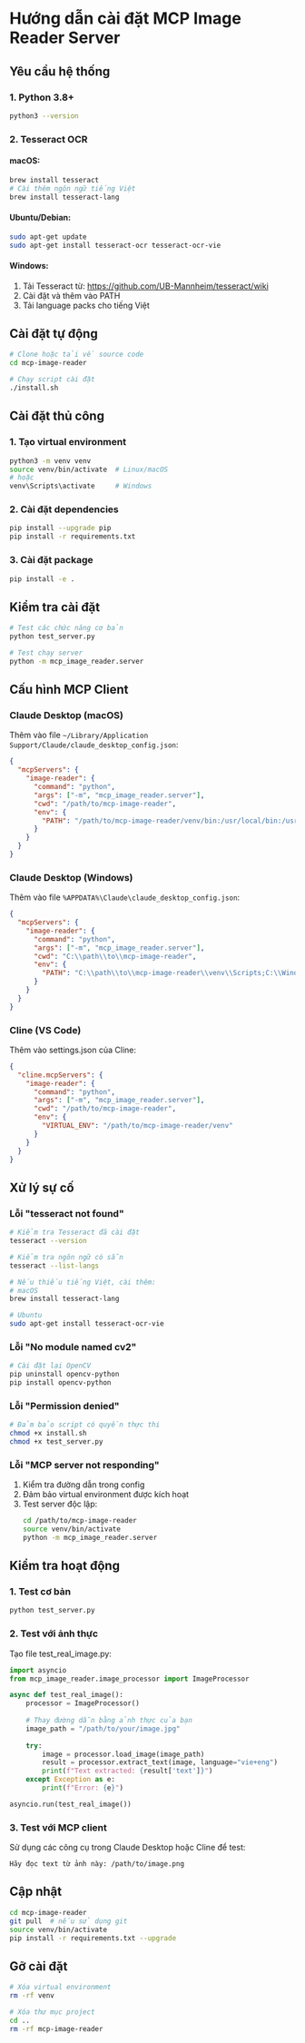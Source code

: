 # Hướng dẫn cài đặt MCP Image Reader Server

## Yêu cầu hệ thống

### 1. Python 3.8+
```bash
python3 --version
```

### 2. Tesseract OCR

#### macOS:
```bash
brew install tesseract
# Cài thêm ngôn ngữ tiếng Việt
brew install tesseract-lang
```

#### Ubuntu/Debian:
```bash
sudo apt-get update
sudo apt-get install tesseract-ocr tesseract-ocr-vie
```

#### Windows:
1. Tải Tesseract từ: https://github.com/UB-Mannheim/tesseract/wiki
2. Cài đặt và thêm vào PATH
3. Tải language packs cho tiếng Việt

## Cài đặt tự động

```bash
# Clone hoặc tải về source code
cd mcp-image-reader

# Chạy script cài đặt
./install.sh
```

## Cài đặt thủ công

### 1. Tạo virtual environment
```bash
python3 -m venv venv
source venv/bin/activate  # Linux/macOS
# hoặc
venv\Scripts\activate     # Windows
```

### 2. Cài đặt dependencies
```bash
pip install --upgrade pip
pip install -r requirements.txt
```

### 3. Cài đặt package
```bash
pip install -e .
```

## Kiểm tra cài đặt

```bash
# Test các chức năng cơ bản
python test_server.py

# Test chạy server
python -m mcp_image_reader.server
```

## Cấu hình MCP Client

### Claude Desktop (macOS)
Thêm vào file `~/Library/Application Support/Claude/claude_desktop_config.json`:

```json
{
  "mcpServers": {
    "image-reader": {
      "command": "python",
      "args": ["-m", "mcp_image_reader.server"],
      "cwd": "/path/to/mcp-image-reader",
      "env": {
        "PATH": "/path/to/mcp-image-reader/venv/bin:/usr/local/bin:/usr/bin:/bin"
      }
    }
  }
}
```

### Claude Desktop (Windows)
Thêm vào file `%APPDATA%\Claude\claude_desktop_config.json`:

```json
{
  "mcpServers": {
    "image-reader": {
      "command": "python",
      "args": ["-m", "mcp_image_reader.server"],
      "cwd": "C:\\path\\to\\mcp-image-reader",
      "env": {
        "PATH": "C:\\path\\to\\mcp-image-reader\\venv\\Scripts;C:\\Windows\\System32"
      }
    }
  }
}
```

### Cline (VS Code)
Thêm vào settings.json của Cline:

```json
{
  "cline.mcpServers": {
    "image-reader": {
      "command": "python",
      "args": ["-m", "mcp_image_reader.server"],
      "cwd": "/path/to/mcp-image-reader",
      "env": {
        "VIRTUAL_ENV": "/path/to/mcp-image-reader/venv"
      }
    }
  }
}
```

## Xử lý sự cố

### Lỗi "tesseract not found"
```bash
# Kiểm tra Tesseract đã cài đặt
tesseract --version

# Kiểm tra ngôn ngữ có sẵn
tesseract --list-langs

# Nếu thiếu tiếng Việt, cài thêm:
# macOS
brew install tesseract-lang

# Ubuntu
sudo apt-get install tesseract-ocr-vie
```

### Lỗi "No module named cv2"
```bash
# Cài đặt lại OpenCV
pip uninstall opencv-python
pip install opencv-python
```

### Lỗi "Permission denied"
```bash
# Đảm bảo script có quyền thực thi
chmod +x install.sh
chmod +x test_server.py
```

### Lỗi "MCP server not responding"
1. Kiểm tra đường dẫn trong config
2. Đảm bảo virtual environment được kích hoạt
3. Test server độc lập:
   ```bash
   cd /path/to/mcp-image-reader
   source venv/bin/activate
   python -m mcp_image_reader.server
   ```

## Kiểm tra hoạt động

### 1. Test cơ bản
```bash
python test_server.py
```

### 2. Test với ảnh thực
Tạo file test_real_image.py:

```python
import asyncio
from mcp_image_reader.image_processor import ImageProcessor

async def test_real_image():
    processor = ImageProcessor()
    
    # Thay đường dẫn bằng ảnh thực của bạn
    image_path = "/path/to/your/image.jpg"
    
    try:
        image = processor.load_image(image_path)
        result = processor.extract_text(image, language="vie+eng")
        print(f"Text extracted: {result['text']}")
    except Exception as e:
        print(f"Error: {e}")

asyncio.run(test_real_image())
```

### 3. Test với MCP client
Sử dụng các công cụ trong Claude Desktop hoặc Cline để test:

```
Hãy đọc text từ ảnh này: /path/to/image.png
```

## Cập nhật

```bash
cd mcp-image-reader
git pull  # nếu sử dụng git
source venv/bin/activate
pip install -r requirements.txt --upgrade
```

## Gỡ cài đặt

```bash
# Xóa virtual environment
rm -rf venv

# Xóa thư mục project
cd ..
rm -rf mcp-image-reader
```
